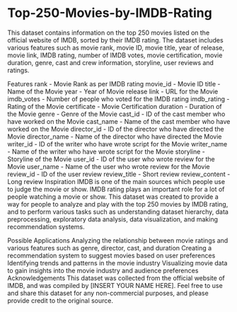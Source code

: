 # Top-250-Movies-by-IMDB-Rating

This dataset contains information on the top 250 movies listed on the official website of IMDB, sorted by their IMDB rating. The dataset includes various features such as movie rank, movie ID, movie title, year of release, movie link, IMDB rating, number of IMDB votes, movie certification, movie duration, genre, cast and crew information, storyline, user reviews and ratings.

Features
rank - Movie Rank as per IMDB rating
movie_id - Movie ID
title - Name of the Movie
year - Year of Movie release
link - URL for the Movie
imdb_votes - Number of people who voted for the IMDB rating
imdb_rating - Rating of the Movie
certificate - Movie Certification
duration - Duration of the Movie
genre - Genre of the Movie
cast_id - ID of the cast member who have worked on the Movie
cast_name - Name of the cast member who have worked on the Movie
director_id - ID of the director who have directed the Movie
director_name - Name of the director who have directed the Movie
writer_id - ID of the writer who have wrote script for the Movie
writer_name - Name of the writer who have wrote script for the Movie
storyline - Storyline of the Movie
user_id - ID of the user who wrote review for the Movie
user_name - Name of the user who wrote review for the Movie
review_id - ID of the user review
review_title - Short review
review_content - Long review
Inspiration
IMDB is one of the main sources which people use to judge the movie or show. IMDB rating plays an important role for a lot of people watching a movie or show. This dataset was created to provide a way for people to analyze and play with the top 250 movies by IMDB rating, and to perform various tasks such as understanding dataset hierarchy, data preprocessing, exploratory data analysis, data visualization, and making recommendation systems.

Possible Applications
Analyzing the relationship between movie ratings and various features such as genre, director, cast, and duration
Creating a recommendation system to suggest movies based on user preferences
Identifying trends and patterns in the movie industry
Visualizing movie data to gain insights into the movie industry and audience preferences
Acknowledgements
This dataset was collected from the official website of IMDB, and was compiled by [INSERT YOUR NAME HERE]. Feel free to use and share this dataset for any non-commercial purposes, and please provide credit to the original source.
